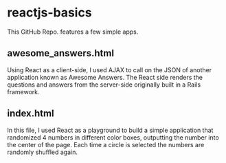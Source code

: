 # reactjs-basics
This GitHub Repo. features a few simple apps. 

## awesome_answers.html
Using React as a client-side, I used AJAX to call on the JSON of another application known as Awesome Answers. The React side renders the questions and answers from the server-side originally built in a Rails framework.

## index.html
In this file, I used React as a playground to build a simple application that randomized 4 numbers in different color boxes, outputting the number into the center of the page. Each time a circle is selected the numbers are randomly shuffled again.
